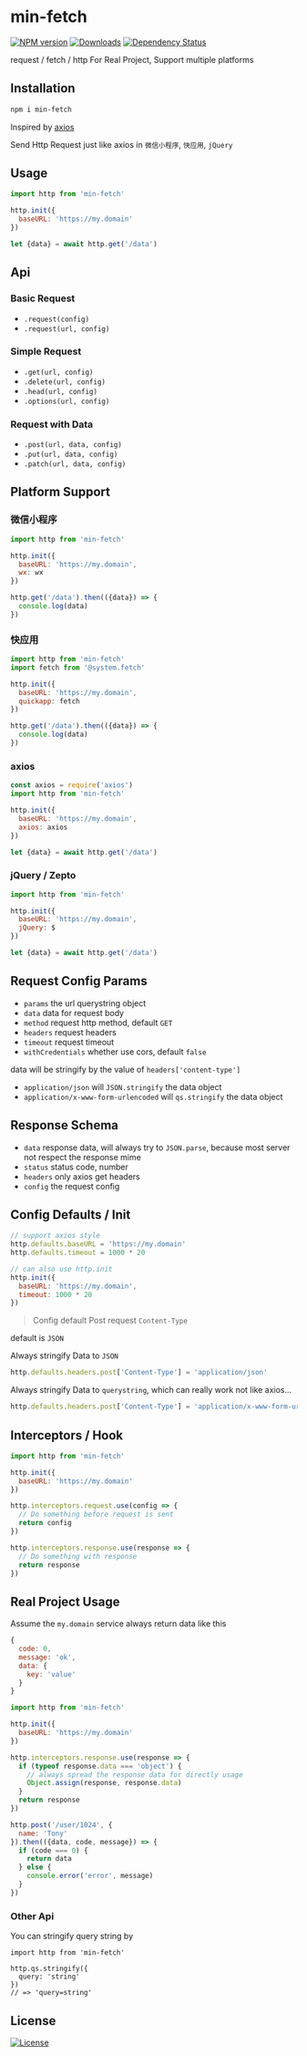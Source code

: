 min-fetch
===

[![NPM version][npm-image]][npm-url]
[![Downloads][downloads-image]][downloads-url]
[![Dependency Status][david-image]][david-url]

[npm-image]: https://img.shields.io/npm/v/min-fetch.svg?style=flat-square
[npm-url]: https://npmjs.org/package/min-fetch
[downloads-image]: http://img.shields.io/npm/dm/min-fetch.svg?style=flat-square
[downloads-url]: https://npmjs.org/package/min-fetch
[david-image]: http://img.shields.io/david/chunpu/min-fetch.svg?style=flat-square
[david-url]: https://david-dm.org/chunpu/min-fetch


request / fetch / http For Real Project, Support multiple platforms

Installation
---

```sh
npm i min-fetch
```

Inspired by [axios](https://github.com/axios/axios)

Send Http Request just like axios in `微信小程序`, `快应用`, `jQuery`

Usage
---

```js
import http from 'min-fetch'

http.init({
  baseURL: 'https://my.domain'
})

let {data} = await http.get('/data')
```


Api
---

### Basic Request

- `.request(config)`
- `.request(url, config)`

### Simple Request

- `.get(url, config)`
- `.delete(url, config)`
- `.head(url, config)`
- `.options(url, config)`

### Request with Data

- `.post(url, data, config)`
- `.put(url, data, config)`
- `.patch(url, data, config)`


Platform Support
---

### 微信小程序

```js
import http from 'min-fetch'

http.init({
  baseURL: 'https://my.domain',
  wx: wx
})

http.get('/data').then(({data}) => {
  console.log(data)
})
```


### 快应用

```js
import http from 'min-fetch'
import fetch from '@system.fetch'

http.init({
  baseURL: 'https://my.domain',
  quickapp: fetch
})

http.get('/data').then(({data}) => {
  console.log(data)
})
```

### axios

```js
const axios = require('axios')
import http from 'min-fetch'

http.init({
  baseURL: 'https://my.domain',
  axios: axios
})

let {data} = await http.get('/data')
```

### jQuery / Zepto

```js
import http from 'min-fetch'

http.init({
  baseURL: 'https://my.domain',
  jQuery: $
})

let {data} = await http.get('/data')
```

Request Config Params
---

- `params` the url querystring object
- `data` data for request body
- `method` request http method, default `GET`
- `headers` request headers
- `timeout` request timeout
- `withCredentials` whether use cors, default `false`

data will be stringify by the value of `headers['content-type']`

- `application/json` will `JSON.stringify` the data object
- `application/x-www-form-urlencoded` will `qs.stringify` the data object


Response Schema
---

- `data` response data, will always try to `JSON.parse`, because most server not respect the response mime
- `status` status code, number
- `headers` only axios get headers
- `config` the request config

Config Defaults / Init
---

```js
// support axios style
http.defaults.baseURL = 'https://my.domain'
http.defaults.timeout = 1000 * 20

// can also use http.init
http.init({
  baseURL: 'https://my.domain',
  timeout: 1000 * 20
})
```

> Config default Post request `Content-Type`

default is `JSON`

Always stringify Data to `JSON`

```js
http.defaults.headers.post['Content-Type'] = 'application/json'
```

Always stringify Data to `querystring`, which can really work not like axios...

```js
http.defaults.headers.post['Content-Type'] = 'application/x-www-form-urlencoded'
```

Interceptors / Hook
---

```js
import http from 'min-fetch'

http.init({
  baseURL: 'https://my.domain'
})

http.interceptors.request.use(config => {
  // Do something before request is sent
  return config
})

http.interceptors.response.use(response => {
  // Do something with response
  return response
})
```


Real Project Usage
---

Assume the `my.domain` service always return data like this

```js
{
  code: 0,
  message: 'ok',
  data: {
    key: 'value'
  }
}
```

```js
import http from 'min-fetch'

http.init({
  baseURL: 'https://my.domain'
})

http.interceptors.response.use(response => {
  if (typeof response.data === 'object') {
    // always spread the response data for directly usage
    Object.assign(response, response.data)
  }
  return response
})

http.post('/user/1024', {
  name: 'Tony'
}).then(({data, code, message}) => {
  if (code === 0) {
    return data
  } else {
    console.error('error', message)
  }
})
```


### Other Api

You can stringify query string by

```
import http from 'min-fetch'

http.qs.stringify({
  query: 'string'
})
// => 'query=string'
```

License
---

[![License][license-image]][license-url]

[license-image]: http://img.shields.io/npm/l/min-fetch.svg?style=flat-square
[license-url]: #
